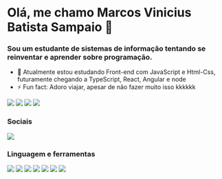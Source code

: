 # Olá, me chamo Marcos Vinicius Batista Sampaio 🤞

### Sou um estudante de sistemas de informação tentando se reinventar e aprender sobre programação.

- 🌱 Atualmente estou estudando Front-end com JavaScript e Html-Css, futuramente chegando a TypeScript, React, Angular e node
- ⚡ Fun fact: Adoro viajar, apesar de não fazer muito isso kkkkkk

![](http://github-profile-summary-cards.vercel.app/api/cards/stats?username=ghist&theme=dark)
![](http://github-profile-summary-cards.vercel.app/api/cards/repos-per-language?username=ghist&theme=dark)
![](https://github-readme-stats.vercel.app/api/top-langs/?username=ghist&theme=dark)
![](https://github-readme-stats-git-masterrstaa-rickstaa.vercel.app/api?username=ghist&theme=dark)



### Sociais
<div> 
  <a href="https://www.linkedin.com/in/marcos-vinicius-batista-sampaio-a784a4200/" target="_blank"><img src="https://img.shields.io/badge/LinkedIn-0077B5?style=for-the-badge&logo=linkedin&logoColor=white" target="_blank"></a>
</div>

### Linguagem e ferramentas
<div>
  <img src="https://camo.githubusercontent.com/06c6858186510906c21d8c951168d55d976d7dfb9176ed6125c55b8a7de0baae/68747470733a2f2f696d672e736869656c64732e696f2f62616467652f4749542d4534344333303f7374796c653d666f722d7468652d6261646765266c6f676f3d676974266c6f676f436f6c6f723d7768697465" />
  <img src="https://img.shields.io/badge/C-00599C?style=for-the-badge&logo=c&logoColor=white"/>
  <img src="https://img.shields.io/badge/Python-FFD43B?style=for-the-badge&logo=python&logoColor=blue"/>
  <img src="https://img.shields.io/badge/Haskell-5D4F85?style=for-the-badge&logo=haskell&logoColor=white"/>
  <img src="https://camo.githubusercontent.com/988b23566a8e239f9717abbed64d36834115c8a8c7082a71c358e04f47f8398c/68747470733a2f2f696d672e736869656c64732e696f2f62616467652f4d7953514c2d3030303030463f7374796c653d666f722d7468652d6261646765266c6f676f3d6d7973716c266c6f676f436f6c6f723d7768697465" />
  <img src="https://img.shields.io/badge/VSCode-0078D4?style=for-the-badge&logo=visual%20studio%20code&logoColor=white"/>
  <img src="https://img.shields.io/badge/Windows-0078D6?style=for-the-badge&logo=windows&logoColor=white"/>
</div>
  
  
